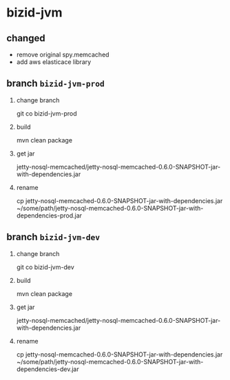 # bizid-jvm

## changed

* remove original spy.memcached
* add aws elasticace library

## branch `bizid-jvm-prod`
1. change branch

	git co bizid-jvm-prod

2. build

	mvn clean package

3. get jar

	jetty-nosql-memcached/jetty-nosql-memcached-0.6.0-SNAPSHOT-jar-with-dependencies.jar

4. rename

	cp jetty-nosql-memcached-0.6.0-SNAPSHOT-jar-with-dependencies.jar ~/some/path/jetty-nosql-memcached-0.6.0-SNAPSHOT-jar-with-dependencies-prod.jar

## branch `bizid-jvm-dev`
1. change branch

	git co bizid-jvm-dev

2. build

	mvn clean package

3. get jar

	jetty-nosql-memcached/jetty-nosql-memcached-0.6.0-SNAPSHOT-jar-with-dependencies.jar

4. rename

	cp jetty-nosql-memcached-0.6.0-SNAPSHOT-jar-with-dependencies.jar ~/some/path/jetty-nosql-memcached-0.6.0-SNAPSHOT-jar-with-dependencies-dev.jar
